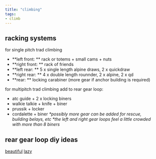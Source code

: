 ```yaml
---
title: "climbing"
tags:
- climb
---
```



## racking systems

for single pitch trad climbing
- **left front: ** rack or totems + small cams + nuts
- **right front: ** rack of friends
- **left rear: ** 5 x single length alpine draws, 2 x quickdraw
- **right rear: ** 4 x double length rounnder, 2 x alpine, 2 x qd
- **rear: ** locking carabiner (more gear if anchor building is required)

for multipitch trad climbing add to rear gear loop: 
- atc guide + 2 x locking biners
- walkie talkie + knife + biner
- prussik + locker
- cordalette + biner
_*possibly more gear can be added for rescue, building belays, etc_
_*the left and right gear loops feel a little crowded with more than 8 biners_

rear gear loop diy ideas
------------------------
[beautiful](https://www.mountainproject.com/forum/topic/121493813/how-to-diy-gear-loops-on-a-harness#ForumMessage-121509913)
[lazy](https://www.mountainproject.com/forum/topic/121493813/how-to-diy-gear-loops-on-a-harness#ForumMessage-121512909)